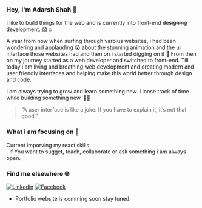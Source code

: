 ### Hey, I'm Adarsh Shah 👋

I like to build things for the web and is currently into front-end <del>designing</del> development. :scream::relaxed:

A year from now when surfing through varoius websites, i had been wondering and applauding :astonished: about the stunning animation and the ui interface those websites had and then on i started digging on it :runner:.From then on my journey started as a web developer and switched to front-end.
Till today i am living and breathing web development and creating modern and user friendly interfaces and helping make this world better through design and code.

I am always trying to grow and learn something new. I loose track of time while building something new. :muscle::dizzy:

> “A user interface is like a joke. If you have to explain it, it’s not that good.”

### What i am focusing on :telescope:

Current imporving my react skills<br />.
If You want to sugget, teach, collaborate or ask something i am always open.

### Find me elsewhere :globe_with_meridians:
[![Linkedin](https://img.shields.io/badge/LinkedIn-0077B5?style=for-the-badge&logo=linkedin&logoColor=white)](https://www.linkedin.com/in/adarsh-shah-0a696a14b/)
[![Facebook](https://img.shields.io/badge/Facebook-1877F2?style=for-the-badge&logo=facebook&logoColor=white)](https://www.facebook.com/adarsh.shah.94043/)

- Portfolio website is comming soon stay tuned.
